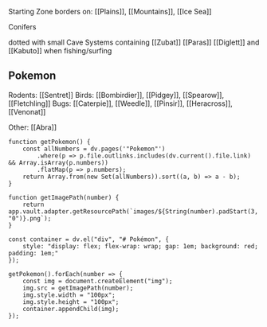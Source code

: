 Starting Zone
borders on: [[Plains]], [[Mountains]], [[Ice Sea]]

Conifers

dotted with small Cave Systems containing [[Zubat]] [[Paras]] [[Diglett]] and [[Kabuto]] when fishing/surfing

Pokemon
---
Rodents: [[Sentret]]
Birds: [[Bombirdier]], [[Pidgey]], [[Spearow]], [[Fletchling]]
Bugs: [[Caterpie]], [[Weedle]], [[Pinsir]], [[Heracross]], [[Venonat]]

Other: [[Abra]]



```dataviewjs
function getPokemon() {
    const allNumbers = dv.pages('"Pokemon"')
        .where(p => p.file.outlinks.includes(dv.current().file.link) && Array.isArray(p.numbers))
        .flatMap(p => p.numbers);
    return Array.from(new Set(allNumbers)).sort((a, b) => a - b);
}

function getImagePath(number) {
    return app.vault.adapter.getResourcePath(`images/${String(number).padStart(3, "0")}.png`);
}

const container = dv.el("div", "# Pokémon", {
    style: "display: flex; flex-wrap: wrap; gap: 1em; background: red; padding: 1em;"
});

getPokemon().forEach(number => {
    const img = document.createElement("img");
    img.src = getImagePath(number);
    img.style.width = "100px";
    img.style.height = "100px";
    container.appendChild(img);
});
```
